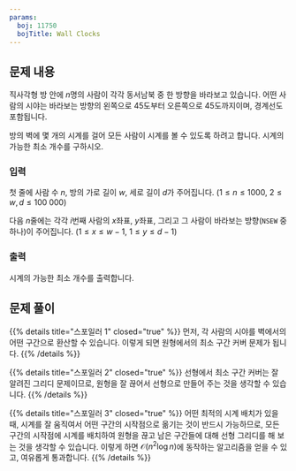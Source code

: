 ```yaml
---
params:
  boj: 11750
  bojTitle: Wall Clocks
---
```


## 문제 내용

직사각형 방 안에 $n$명의 사람이 각각 동서남북 중 한 방향을 바라보고 있습니다. 어떤 사람의 시야는 바라보는 방향의 왼쪽으로 45도부터 오른쪽으로 45도까지이며, 경계선도 포함됩니다.

방의 벽에 몇 개의 시계를 걸어 모든 사람이 시계를 볼 수 있도록 하려고 합니다. 시계의 가능한 최소 개수를 구하시오.

### 입력

첫 줄에 사람 수 $n$, 방의 가로 길이 $w$, 세로 길이 $d$가 주어집니다. ($1 \le n \le 1000$, $2 \le w, d \le 100\;000$)

다음 $n$줄에는 각각 $i$번째 사람의 $x$좌표, $y$좌표, 그리고 그 사람이 바라보는 방향(`NSEW` 중 하나)이 주어집니다. ($1 \le x \le w-1$, $1 \le y \le d-1$)

### 출력

시계의 가능한 최소 개수를 출력합니다.

## 문제 풀이

{{% details title="스포일러 1" closed="true" %}}
먼저, 각 사람의 시야를 벽에서의 어떤 구간으로 환산할 수 있습니다. 이렇게 되면 원형에서의 최소 구간 커버 문제가 됩니다.
{{% /details %}}

{{% details title="스포일러 2" closed="true" %}}
선형에서 최소 구간 커버는 잘 알려진 그리디 문제이므로, 원형을 잘 끊어서 선형으로 만들어 주는 것을 생각할 수 있습니다.
{{% /details %}}

{{% details title="스포일러 3" closed="true" %}}
어떤 최적의 시계 배치가 있을 때, 시계를 잘 움직여서 어떤 구간의 시작점으로 옮기는 것이 반드시 가능하므로,
모든 구간의 시작점에 시계를 배치하여 원형을 끊고 남은 구간들에 대해 선형 그리디를 해 보는 것을 생각할 수 있습니다.
이렇게 하면 $\mathcal{O} (n^2 \log n)$에 동작하는 알고리즘을 얻을 수 있고, 여유롭게 통과합니다.
{{% /details %}}
